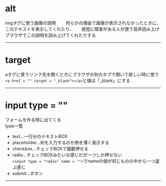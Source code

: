 # alt
imgタグに使う画像の説明　　
何らかの理由で画像が表示されなかったときに、このテキストを表示してくれたり、　　
視覚に障害がある人が使う音声読み上げブラウザでこの説明を読み上げてくれたりする
***

# target
aタグに使うリンク先を開くときにブラウザの別のタブで開いて欲しい時に使う  
`<a href = "" target = "_blank"></a>`と値は「_blank」にする
***

# input type = ""
フォームを作る時に出てくる        
type一覧
- text...一行分のテキストBOX
- placeholder...何を入力するのか例を薄く表示する
- checkbox...チェックBOXで複数押せる
- radio...チェックBOXみたいな感じだが一つしか押せない   
`<input type = "radio" name = "">`でnameの値が同じものの中から一つ選ぶ感じ
- submit...ボタン
***

